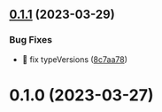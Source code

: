 ## [0.1.1](https://github.com/soul-codes/triplex-fp/compare/0.1.0...0.1.1) (2023-03-29)


### Bug Fixes

* 🐛 fix typeVersions ([8c7aa78](https://github.com/soul-codes/triplex-fp/commit/8c7aa788baf7fd7376af971a37c1aab794f5ede0))

# 0.1.0 (2023-03-27)

